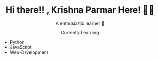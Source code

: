 <h1 align='center'> Hi there!! , Krishna Parmar Here! 🙋‍♂️ </h1>
<p align='center'> A enthusiastic learner 🎇 </p>
<p align='center'> Currently Learning
  <ul>
    <li> Python </li>
    <li> JavaScript </li>
    <li> Web-Development </li>
  </ul>
</p>
